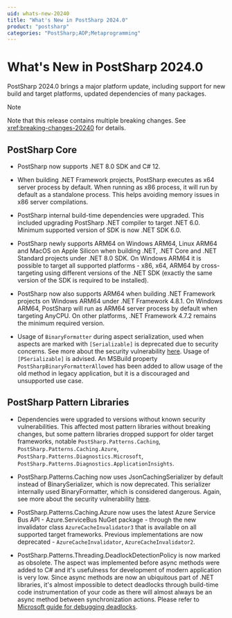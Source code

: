 ```yaml
---
uid: whats-new-20240
title: "What's New in PostSharp 2024.0"
product: "postsharp"
categories: "PostSharp;AOP;Metaprogramming"
---
```

# What's New in PostSharp 2024.0

PostSharp 2024.0 brings a major platform update, including support for new build and target platforms, updated dependencies of many packages.

> [!NOTE]
> Note that this release contains multiple breaking changes. See <xref:breaking-changes-20240> for details. 

## PostSharp Core

* PostSharp now supports .NET 8.0 SDK and C# 12.

* When building .NET Framework projects, PostSharp executes as x64 server process by default. When running as x86 process, it will run by default as a standalone process. This helps avoiding memory issues in x86 server compilations.

* PostSharp internal build-time dependencies were upgraded. This included upgrading PostSharp .NET compiler to target .NET 6.0. Minimum supported version of SDK is now .NET SDK 6.0.

* PostSharp newly supports ARM64 on Windows ARM64, Linux ARM64 and MacOS on Apple Silicon when building .NET, .NET Core and .NET Standard projects under .NET 8.0 SDK. On Windows ARM64 it is possible to target all supported platforms - x86, x64, ARM64 by cross-targeting using different versions of the .NET SDK (exactly the same version of the SDK is required to be installed).

* PostSharp now also supports ARM64 when building .NET Framework projects on Windows ARM64 under .NET Framework 4.8.1. On Windows ARM64, PostSharp will run as ARM64 server process by default when targeting AnyCPU. On other platforms, .NET Framework 4.7.2 remains the minimum required version.

* Usage of `BinaryFormatter` during aspect serialization, used when aspects are marked with `[Serializable]` is deprecated due to security concerns. See more about the security vulnerability [here](https://learn.microsoft.com/en-us/dotnet/standard/serialization/binaryformatter-security-guide). Usage of `[PSerializable]` is advised. An MSBuild property `PostSharpBinaryFormatterAllowed` has been added to allow usage of the old method in legacy application, but it is a discouraged and unsupported use case.

## PostSharp Pattern Libraries

* Dependencies were upgraded to versions without known security vulnerabilities. This affected most pattern libraries without breaking changes, but some pattern libraries dropped support for older target frameworks, notable `PostSharp.Patterns.Caching`, `PostSharp.Patterns.Caching.Azure`, `PostSharp.Patterns.Diagnostics.Microsoft`, `PostSharp.Patterns.Diagnostics.ApplicationInsights`.

* PostSharp.Patterns.Caching now uses JsonCachingSerializer by default instead of BinarySerializer, which is now deprecated. This serializer internally used BinaryFormatter, which is considered dangerous. Again, see more about the security vulnerability [here](https://learn.microsoft.com/en-us/dotnet/standard/serialization/binaryformatter-security-guide).

* PostSharp.Patterns.Caching.Azure now uses the latest Azure Service Bus API - Azure.ServiceBus NuGet package - through the new invalidator class `AzureCacheInvalidator3` that is available on all supported target frameworks. Previous implementations are now deprecated - `AzureCacheInvalidator`, `AzureCacheInvalidator2`.

* PostSharp.Patterns.Threading.DeadlockDetectionPolicy is now marked as obsolete. The aspect was implemented before async methods were added to C# and it's usefulness for development of modern application is very low. Since async
methods are now an ubiquitous part of .NET libraries, it's almost impossible to detect deadlocks through build-time code instrumentation of your code as there will almost always be an async method between synchronization actions. Please refer to [Microsoft guide for debugging deadlocks](https://learn.microsoft.com/en-us/dotnet/core/diagnostics/debug-deadlock).